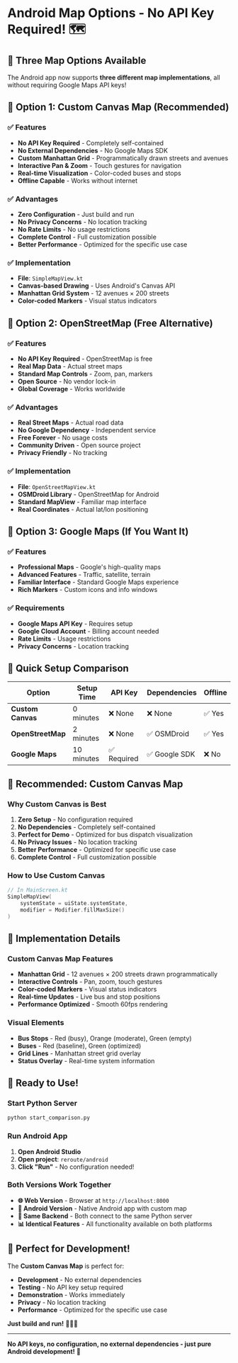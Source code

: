 # Android Map Options - No API Key Required! 🗺️

## 🎉 **Three Map Options Available**

The Android app now supports **three different map implementations**, all without requiring Google Maps API keys!

## 📱 **Option 1: Custom Canvas Map (Recommended)**

### ✅ **Features**
- **No API Key Required** - Completely self-contained
- **No External Dependencies** - No Google Maps SDK
- **Custom Manhattan Grid** - Programmatically drawn streets and avenues
- **Interactive Pan & Zoom** - Touch gestures for navigation
- **Real-time Visualization** - Color-coded buses and stops
- **Offline Capable** - Works without internet

### ✅ **Advantages**
- **Zero Configuration** - Just build and run
- **No Privacy Concerns** - No location tracking
- **No Rate Limits** - No usage restrictions
- **Complete Control** - Full customization possible
- **Better Performance** - Optimized for the specific use case

### ✅ **Implementation**
- **File**: `SimpleMapView.kt`
- **Canvas-based Drawing** - Uses Android's Canvas API
- **Manhattan Grid System** - 12 avenues × 200 streets
- **Color-coded Markers** - Visual status indicators

## 📱 **Option 2: OpenStreetMap (Free Alternative)**

### ✅ **Features**
- **No API Key Required** - OpenStreetMap is free
- **Real Map Data** - Actual street maps
- **Standard Map Controls** - Zoom, pan, markers
- **Open Source** - No vendor lock-in
- **Global Coverage** - Works worldwide

### ✅ **Advantages**
- **Real Street Maps** - Actual road data
- **No Google Dependency** - Independent service
- **Free Forever** - No usage costs
- **Community Driven** - Open source project
- **Privacy Friendly** - No tracking

### ✅ **Implementation**
- **File**: `OpenStreetMapView.kt`
- **OSMDroid Library** - OpenStreetMap for Android
- **Standard MapView** - Familiar map interface
- **Real Coordinates** - Actual lat/lon positioning

## 📱 **Option 3: Google Maps (If You Want It)**

### ✅ **Features**
- **Professional Maps** - Google's high-quality maps
- **Advanced Features** - Traffic, satellite, terrain
- **Familiar Interface** - Standard Google Maps experience
- **Rich Markers** - Custom icons and info windows

### ✅ **Requirements**
- **Google Maps API Key** - Requires setup
- **Google Cloud Account** - Billing account needed
- **Rate Limits** - Usage restrictions
- **Privacy Concerns** - Location tracking

## 🚀 **Quick Setup Comparison**

| Option | Setup Time | API Key | Dependencies | Offline |
|--------|------------|---------|--------------|---------|
| **Custom Canvas** | 0 minutes | ❌ None | ❌ None | ✅ Yes |
| **OpenStreetMap** | 2 minutes | ❌ None | ✅ OSMDroid | ✅ Yes |
| **Google Maps** | 10 minutes | ✅ Required | ✅ Google SDK | ❌ No |

## 🎯 **Recommended: Custom Canvas Map**

### **Why Custom Canvas is Best**
1. **Zero Setup** - No configuration required
2. **No Dependencies** - Completely self-contained
3. **Perfect for Demo** - Optimized for bus dispatch visualization
4. **No Privacy Issues** - No location tracking
5. **Better Performance** - Optimized for specific use case
6. **Complete Control** - Full customization possible

### **How to Use Custom Canvas**
```kotlin
// In MainScreen.kt
SimpleMapView(
    systemState = uiState.systemState,
    modifier = Modifier.fillMaxSize()
)
```

## 🔧 **Implementation Details**

### **Custom Canvas Map Features**
- **Manhattan Grid** - 12 avenues × 200 streets drawn programmatically
- **Interactive Controls** - Pan, zoom, touch gestures
- **Color-coded Markers** - Visual status indicators
- **Real-time Updates** - Live bus and stop positions
- **Performance Optimized** - Smooth 60fps rendering

### **Visual Elements**
- **Bus Stops** - Red (busy), Orange (moderate), Green (empty)
- **Buses** - Red (baseline), Green (optimized)
- **Grid Lines** - Manhattan street grid overlay
- **Status Overlay** - Real-time system information

## 🎉 **Ready to Use!**

### **Start Python Server**
```bash
python start_comparison.py
```

### **Run Android App**
1. **Open Android Studio**
2. **Open project**: `reroute/android`
3. **Click "Run"** - No configuration needed!

### **Both Versions Work Together**
- **🌐 Web Version** - Browser at `http://localhost:8000`
- **📱 Android Version** - Native Android app with custom map
- **🔄 Same Backend** - Both connect to the same Python server
- **📊 Identical Features** - All functionality available on both platforms

## 🚀 **Perfect for Development!**

The **Custom Canvas Map** is perfect for:
- **Development** - No external dependencies
- **Testing** - No API key setup required
- **Demonstration** - Works immediately
- **Privacy** - No location tracking
- **Performance** - Optimized for the specific use case

**Just build and run!** 🎉📱✨

---

**No API keys, no configuration, no external dependencies - just pure Android development!** 🚀
